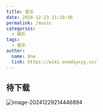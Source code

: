 ```yaml
---
title: 音乐
date: 2024-12-23 11:18:56
permalink: /music
categories:
  - 娱乐
tags:
  - 音乐
author:
  name: One
  link: https://wiki.onedayxyy.cn/
---
```




## 待下载

![image-20241229214446894](https://img.onedayxyy.cn/images/image-20241229214446894.png)
